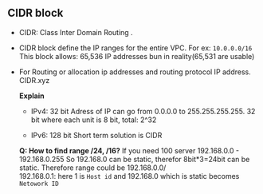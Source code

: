 ## CIDR block

- CIDR: Class Inter Domain Routing .
- CIDR block define the IP ranges for the entire VPC. For ex:
  `10.0.0.0/16`
  This block allows: 65,536 IP addresses bun in reality(65,531 are usable)
- For Routing or allocation ip addresses and routing protocol IP address.
  CIDR.xyz

  **Explain**

  - IPv4: 32 bit
  Adress of IP can go from 0.0.0.0 to 255.255.255.255.
  32 bit where each unit is 8 bit, total: 2^32

  - IPv6: 128 bit
  Short term solution is CIDR

  **Q: How to find range /24, /16?**
    If you need 100 server
    192.168.0.0 - 192.168.0.255
    So 192.168.0 can be static, therefor 8bit*3=24bit can be static.
    Therefore range could be 192.168.0.0/           
    192.168.0.1: here 1 is `Host id` and 192.168.0 which is static becomes `Netowork ID`



    